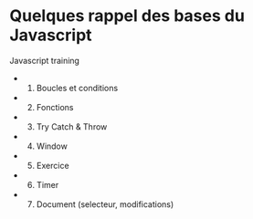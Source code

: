 # Quelques rappel des bases du Javascript

Javascript training

- 1. Boucles et conditions
- 2. Fonctions
- 3. Try Catch & Throw
- 4. Window
- 5. Exercice
- 6. Timer
- 7. Document (selecteur, modifications)
